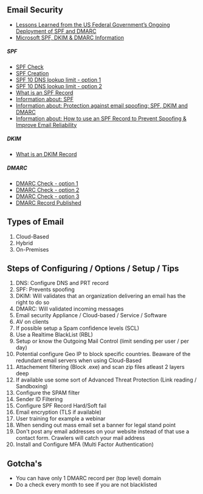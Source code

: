 ## Email Security
* [Lessons Learned from the US Federal Government’s Ongoing Deployment of SPF and DMARC](https://seanthegeek.net/310/spf-dmarc-federal-government-checkdmarc/)
* [Microsoft SPF, DKIM & DMARC Information](https://blogs.technet.microsoft.com/fasttracktips/2016/07/16/spf-dkim-dmarc-and-exchange-online/)

##### SPF
* [SPF Check](https://www.fraudmarc.com/spf-record-check/)
* [SPF Creation](https://www.spfwizard.net/)
* [SPF 10 DNS lookup limit - option 1](https://serverfault.com/questions/584708/is-the-10-dns-lookup-limit-in-the-spf-spec-typically-enforced)
* [SPF 10 DNS lookup limit - option 2](https://www.reddit.com/r/sysadmin/comments/8ghwjo/spf_10_dns_lookup_limit/)
* [What is an SPF Record](https://www.digitalocean.com/community/tutorials/how-to-use-an-spf-record-to-prevent-spoofing-improve-e-mail-reliability)
* [Information about: SPF](http://www.openspf.org/)
* [Information about: Protection against email spoofing: SPF, DKIM and DMARC](https://techblog.exonet.nl/2017-02-03-spf-dkim-dmarc)
* [Information about: How to use an SPF Record to Prevent Spoofing & Improve Email Reliability](https://www.digitalocean.com/community/tutorials/how-to-use-an-spf-record-to-prevent-spoofing-improve-e-mail-reliability)

##### DKIM
* [What is an DKIM Record](https://support.dnsimple.com/articles/dkim-record/)

##### DMARC
* [DMARC Check - option 1](https://www.fraudmarc.com/dmarc-check/)
* [DMARC Check - option 2](https://dmarcian.com/dmarc-tools/)
* [DMARC Check - option 3](https://dmarc.org/resources/products-and-services/)
* [DMARC Record Published](https://mxtoolbox.com/problem/dmarc/dmarc-record-published)

## Types of Email
1. Cloud-Based
1. Hybrid
1. On-Premises

## Steps of Configuring / Options / Setup / Tips
1. DNS: Configure DNS and PRT record
1. SPF: Prevents spoofing
1. DKIM: Will validates that an organization delivering an email has the right to do so
1. DMARC: Will validated incoming messages
1. Email security Appliance / Cloud-based / Service / Software
1. AV on clients
1. If possible setup a Spam confidence levels (SCL)
1. Use a Realtime BlackList (RBL)
1. Setup or know the Outgoing Mail Control (limit sending per user / per day)
1. Potential configure Geo IP to block specific countries. Beaware of the redundant email servers when using Cloud-Based
1. Attachement filtering (Block .exe) and scan zip files atleast 2 layers deep
1. If available use some sort of Advanced Threat Protection (Link reading / Sandboxing) 
1. Configure the SPAM filter
1. Sender ID Filtering
1. Configure SPF Record Hard/Soft fail
1. Email encryption (TLS if available)
1. User training for example a webinar
1. When sending out mass email set a banner for legal stand point
1. Don't post any email addresses on your website instead of that use a contact form. Crawlers will catch your mail address
1. Install and Configure MFA (Multi Factor Authentication)

## Gotcha's
* You can have only 1 DMARC record per (top level) domain
* Do a check every month to see if you are not blacklisted
